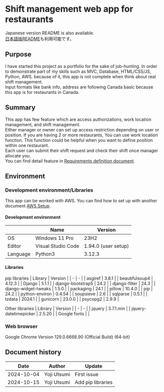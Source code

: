 # Shift management web app for restaurants

Japanese version README is also available.  
[日本語版README](./README-JP.md)も利用可能です。

## Purpose

I have started this project as a portfolio for the sake of job-hunting. In order to demonstrate part of my skills such as MVC, Database, HTML/CSS/JS, Python, AWS. because of it, this app is not complete when think about real shift management.  
Input formats like bank info, address are following Canada basic because this app is for restaurants in Canada.

## Summary

This app has few feature which are access authorizations, work location management, and shift management.  
Either manager or owner can set up access restriction depending on user or position. If you are having 2 or more restaurants, You can use work location function. This function could be helpful when you want to define position within one restaurant.  
Each user can submit their shift request and check their shift once manager allocate you.  
You can find detail feature in [Requirements definition document]().

## Environment

### Development environment/Libraries

This app can be worked with AWS. You can find how to set up with another document [AWS Setup](./documents/AWS%20Setup/README.md).

#### Development environment

| | Name | Version |
| - | - | - |
| OS | Windows 11 Pro | 23H2 |
| Editor | Visual Studio Code | 1.94.0 (user setup) |
| Language | Python3 | 3.12.3 |

#### Libraries

pip libraries
| Library | Version |
| - | - |
| asgiref              | 3.8.1 |
| beautifulsoup4       | 4.12.3 |
| Django               | 5.1.1 |
| django-bootstrap5    | 24.2 |
| django-filter        | 24.3 |
| django-widget-tweaks | 1.5.0 |
| packaging            | 24.1 |
| pillow               | 10.4.0 |
| pip                  | 24.2 |
| python-environ       | 0.4.54 |
| soupsieve            | 2.6 |
| sqlparse             | 0.5.1 |
| tzdata               | 2024.1 |
| gunicorn             | 23.0.0 |
| psycopg2             | 2.9.9 |

Other libraries
| Library | Version |
| - | - |
| jquery | 3.7.1.min |
| jquery-datetimepicker | 2.5.20 |
| Google fonts |  |

### Web browser

Google Chrome Version 129.0.6668.90 (Official Build) (64-bit)

## Document history

| Date | Author | Update |
| - | - | - |
| 2024-10-04 | Yoji Utsumi | First issue |
| 2024-10-15 | Yoji Utsumi | Add pip libraries |
